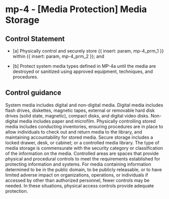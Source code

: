 # mp-4 - \[Media Protection\] Media Storage

## Control Statement

- \[a\] Physically control and securely store {{ insert: param, mp-4_prm_1 }} within {{ insert: param, mp-4_prm_2 }}; and

- \[b\] Protect system media types defined in MP-4a until the media are destroyed or sanitized using approved equipment, techniques, and procedures.

## Control guidance

System media includes digital and non-digital media. Digital media includes flash drives, diskettes, magnetic tapes, external or removable hard disk drives (solid state, magnetic), compact disks, and digital video disks. Non-digital media includes paper and microfilm. Physically controlling stored media includes conducting inventories, ensuring procedures are in place to allow individuals to check out and return media to the library, and maintaining accountability for stored media. Secure storage includes a locked drawer, desk, or cabinet; or a controlled media library. The type of media storage is commensurate with the security category or classification of the information on the media. Controlled areas are spaces that provide physical and procedural controls to meet the requirements established for protecting information and systems. For media containing information determined to be in the public domain, to be publicly releasable, or to have limited adverse impact on organizations, operations, or individuals if accessed by other than authorized personnel, fewer controls may be needed. In these situations, physical access controls provide adequate protection.
